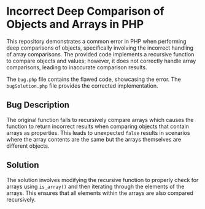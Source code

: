 # Incorrect Deep Comparison of Objects and Arrays in PHP

This repository demonstrates a common error in PHP when performing deep comparisons of objects, specifically involving the incorrect handling of array comparisons. The provided code implements a recursive function to compare objects and values; however, it does not correctly handle array comparisons, leading to inaccurate comparison results.

The `bug.php` file contains the flawed code, showcasing the error.  The `bugSolution.php` file provides the corrected implementation.

## Bug Description

The original function fails to recursively compare arrays which causes the function to return incorrect results when comparing objects that contain arrays as properties. This leads to unexpected `false` results in scenarios where the array contents are the same but the arrays themselves are different objects.

## Solution

The solution involves modifying the recursive function to properly check for arrays using `is_array()` and then iterating through the elements of the arrays. This ensures that all elements within the arrays are also compared recursively.
